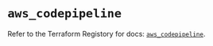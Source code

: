 # `aws_codepipeline`

Refer to the Terraform Registory for docs: [`aws_codepipeline`](https://registry.terraform.io/providers/hashicorp/aws/5.28.0/docs/resources/codepipeline).
